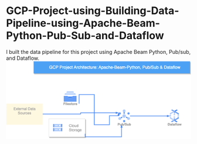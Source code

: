 # GCP-Project-using-Building-Data-Pipeline-using-Apache-Beam-Python-Pub-Sub-and-Dataflow

I built the data pipeline for this project using Apache Beam Python, Pub/sub, and Dataflow.
![GCP_Data_Pipeline_Architecture_Diagram](GCP.png)
